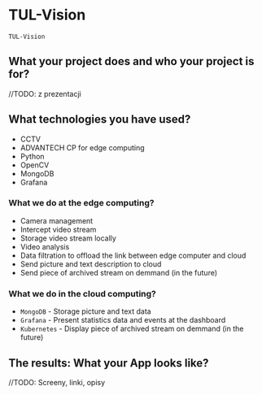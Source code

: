 # TUL-Vision

`TUL-Vision` 


## What your project does and who your project is for?

//TODO: z prezentacji

## What technologies you have used?

* CCTV
* ADVANTECH CP for edge computing
* Python
* OpenCV
* MongoDB
* Grafana

### What we do at the edge computing?

* Camera management
* Intercept video stream
* Storage video stream locally
* Video analysis
* Data filtration to offload the link between edge computer and cloud
* Send picture and text description to cloud
* Send piece of archived stream on demmand (in the future)


### What we do in the cloud computing?

* `MongoDB`     - Storage picture and text data
* `Grafana`     - Present statistics data and events at the dashboard
* `Kubernetes`  - Display piece of archived stream on demmand (in the future)

## The results: What your App looks like?

//TODO: Screeny, linki, opisy
